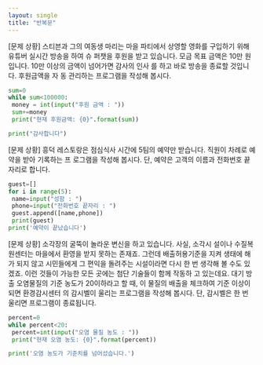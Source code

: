```yaml
---
layout: single
title: "반복문"
---
```


[문제 상황]
스티븐과 그의 여동생 마리는 마을 파티에서 상영할
영화를 구입하기 위해 유튜버 실시간 방송을 하여 슈
퍼챗을 후원을 받고 있습니다. 모금 목표 금액은 10만
원입니다. 10만 이상의 금액이 넘어가면 감사의 인사
를 하고 바로 방송을 종료할 것입니다. 후원금액을 자
동 관리하는 프로그램을 작성해 봅시다.

~~~python
sum=0
while sum<100000:
 money = int(input("후원 금액 : "))
 sum+=money
 print("현재 후원금액: {0}".format(sum))

print("감사합니다")
~~~

[문제 상황]
흥덕 레스토랑은 점심식사 시간에 5팀의 예약만
받습니다. 직원이 차례로 예약을 받아 기록하는 프
로그램을 작성해 봅시다. 단, 예약은 고객의 이름과
전화번호 끝자리로 합니다.

~~~python
guest=[]
for i in range(5):
 name=input("성함 : ")
 phone=input("전화번호 끝자리 : ")
 guest.append([name,phone])
 print(guest)
print('예약이 끝났습니다')
~~~

[문제 상황]
소각장의 굴뚝이 놀라운 변신을 하고 있습니다. 사실, 소각시
설이나 수질복원센터는 마을에서 환영을 받지 못하는 존재죠. 그런데 배출허용기준을 지켜 생태에 해가 되지 않고 시민들에게
그 편익을 돌려주는 시설이라면 다시 한 번 생각해 볼 수도 있
겠죠.
이런 것들이 가능한 모든 곳에는 첨단 기술들이 함께 작동하
고 있는데요. 대기 방출 오염물질의 기준 농도가 20이하라고 할
때, 이 물질의 배출을 체크하여 기준 이상이 되면 환경감시센터
의 감시벨이 울리는 프로그램을 작성해 봅시다.
단, 감시벨은 한 번 울리면 프로그램이 종료됩니다.

~~~python
percent=0
while percent<20:
 percent=int(input("오염 물질 농도 : "))
 print("현재 오염 농도: {0}".format(percent))

print('오염 농도가 기준치를 넘어섰습니다.')
~~~
